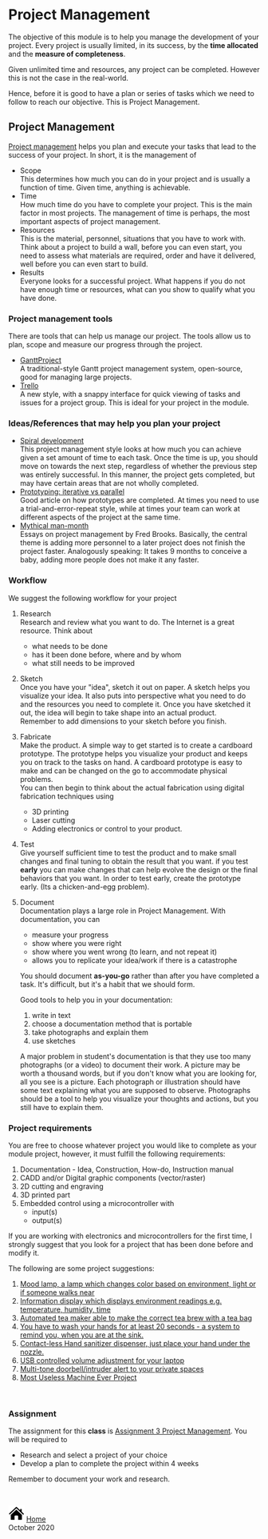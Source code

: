 # Project Management

The objective of this module is to help you manage the development of your project.  Every project is usually limited, in its success, by the **time allocated** and the **measure of completeness**.

Given unlimited time  and resources, any project can be completed.  However this is not the case in the real-world.

Hence, before it is good to have a plan or series of tasks which we need to follow to reach our objective.  This is Project Management.

## Project Management

[Project management](https://en.wikipedia.org/wiki/Project_management) helps you plan and execute your tasks that lead to the success of your project.  In short, it is the management of

* Scope<br>
  This determines how much you can do in your project and is usually a function of time.  Given time, anything is achievable.
* Time<br>
  How much time do you have to complete your project. This is the main factor in most projects.  The management of time is perhaps, the most important aspects of project management.
* Resources<br>
  This is the material, personnel, situations that you have to work with.  Think about a project to build a wall, before you can even start, you need to assess what materials are required, order and have it delivered, well before you can even start to build.
* Results<br>
  Everyone looks for a successful project. What happens if you do not have enough time or resources, what can you show to qualify what you have done.

### Project management tools

There are tools that can help us manage our project.  The tools allow us to plan, scope and measure our progress through the project.

* [GanttProject](https://sourceforge.net/projects/openproj/)<br>
  A traditional-style Gantt project management system, open-source, good for managing large projects.
* [Trello](https://trello.com/stevenchew17/boards)<br>
  A new style, with a snappy interface for quick viewing of tasks and issues for a project group.  This is ideal for your project in the module.


### Ideas/References that may help you plan your project

* [Spiral development](https://en.wikipedia.org/wiki/Spiral_model)<br>
  This project management style looks at how much you can achieve given a set amount of time to each task.  Once the time is up, you should move on towards the next step, regardless of whether the previous step was entirely successful.  In this manner, the project gets completed, but may have certain areas that are not wholly completed.
* [Prototyping: iterative vs parallel](https://medium.com/ucsddesignco/iterative-vs-parallel-prototyping-575d455da5b5)<br>
  Good article on how prototypes are completed. At times you need to use a trial-and-error-repeat style, while at times your team can work at different aspects of the project at the same time.
* [Mythical man-month](https://en.wikipedia.org/wiki/The_Mythical_Man-Month)<br>
  Essays on project management by Fred Brooks.  Basically, the central theme is adding more personnel to a later project does not finish the project faster. Analogously speaking: It takes 9 months to conceive a baby, adding more people does not make it any faster.

### Workflow

We suggest the following workflow for your project

1.  Research<br>
    Research and review what you want to do.  The Internet is a great resource. Think about
    - what needs to be done
    - has it been done before, where and by whom
    - what still needs to be improved
2.  Sketch<br>
    Once you have your "idea", sketch it out on paper.  A sketch helps you visualize your idea.  It also puts into perspective what you need to do and the resources you need to complete it.  Once you have sketched it out, the idea will begin to take shape into an actual product.<br>
    Remember to add dimensions to your sketch before you finish.
3.  Fabricate<br>
    Make the product.  A simple way to get started is to create a cardboard prototype.  The prototype helps you visualize your product and keeps you on track to the tasks on hand.  A cardboard prototype is easy to make and can be changed on the go to accommodate physical problems.<br>
    You can then begin to think about the actual fabrication using digital fabrication techniques using

    - 3D printing
    - Laser cutting
    - Adding electronics or control to your product.

4.  Test<br>
    Give yourself sufficient time to test the product and to make small changes and final tuning to obtain the result that you want.  if you test **early** you can make changes that can help evolve the design or the final behaviors that you want.  In order to test early, create the prototype early. (Its a chicken-and-egg problem).
5.  Document<br>
    Documentation plays a large role in Project Management.  With documentation, you can

    - measure your progress
    - show where you were right
    - show where you went wrong (to learn, and not repeat it)
    - allows you to replicate your idea/work if there is a catastrophe

    You should document **as-you-go** rather than after you have completed a task.  It's difficult, but it's a habit that we should form.

    Good tools to help you in your documentation:

    1.  write in text
    2.  choose a documentation method that is portable
    3.  take photographs and explain them
    4.  use sketches

    A major problem in student's documentation is that they use too many photographs (or a video) to document their work.  A picture may be worth a thousand words, but if you don't know what you are looking for, all you see is a picture.  Each photograph or illustration should have some text explaining what you are supposed to observe.  Photographs should be a tool to help you visualize your thoughts and actions, but you still have to explain them.

### Project requirements

You are free to choose whatever project you would like to complete as your module project, however, it must fulfill the following requirements:

1. Documentation - Idea, Construction, How-do, Instruction manual
1. CADD and/or Digital graphic components (vector/raster)
1. 2D cutting and engraving
1. 3D printed part
1. Embedded control using a microcontroller with
    - input(s)
    - output(s)


If you are working with electronics and microcontrollers for the first time, I strongly suggest that you look for a project that has been done before and modify it.

The following are some project suggestions:

1. [Mood lamp, a lamp which changes color based on environment, light or if someone walks near](https://thegadgetflow.com/portfolio/holi-smart-mood-lamp/)
2. [Information display which displays environment readings e.g. temperature, humidity, time](https://www.thingiverse.com/thing:1860495)
3. [Automated tea maker able to make the correct tea brew with a tea bag](https://www.instructables.com/id/Automatic-Tea-Maker/)
4. [You have to wash your hands for at least 20 seconds - a system to remind you, when you are at the sink.](https://www.youtube.com/watch?v=CEpfipV1_3w)
5. [Contact-less Hand sanitizer dispenser, just place your hand under the nozzle.](https://youtu.be/KpqaT7VY1nw)
6. [USB controlled volume adjustment for your laptop](https://blog.prusaprinters.org/3d-print-an-oversized-media-control-volume-knob-arduino-basics_30184/)
7. [Multi-tone doorbell/intruder alert to your private spaces](https://create.arduino.cc/projecthub/robert-s-robot/arduino-diy-alarm-257d7e)
8. [Most Useless Machine Ever Project](https://www.instructables.com/id/Arduino-Most-Useless-Machine-Ever-project/)

&nbsp;

### Assignment

The assignment for this **class** is [Assignment 3 Project Management](assignments/as03_project_management.md).  You will be required to

- Research and select a project of your choice
- Develop a plan to complete the project within 4 weeks

Remember to document your work and research.

&nbsp;

[![Home](images/home.png "Home")](index.md) [Home](index.md)<br>
October 2020